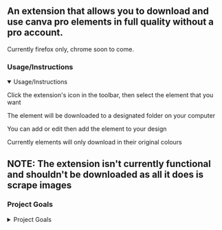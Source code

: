 ## An extension that allows you to download and use canva pro elements in full quality without a pro account.
Currently firefox only, chrome soon to come.

### Usage/Instructions
<details open>
  <summary>Usage/Instructions</summary>

Click the extension's icon in the toolbar, then select the element that you want

The element will be downloaded to a designated folder on your computer

You can add or edit then add the element to your design

Currently elements will only download in their original colours
</details>

## NOTE: The extension isn't currently functional and shouldn't be downloaded as all it does is scrape images

### Project Goals
<details>
  <summary>Project Goals</summary>
    
The current main goal of this project is to allow users to easily download and use canva pro elements for free and without loss

In the future, I hope for this extension to automatically add pro elements to projects with customizable colours when clicked
</details>